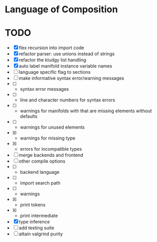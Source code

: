 # Language of Composition

# TODO

 - [x] flex recursion into import code
 - [x] refactor parser: use unions instead of strings
 - [x] refactor the kludgy list handling
 - [x] auto label manifold instance variable names
 - [ ] language specific flag to sections
 - [ ] make informative syntax error/warning messages
 - [ ]  - syntax error messages
 - [ ]  - line and character numbers for syntax errors
 - [ ]  - warnings for manifolds with that are missing elements without defaults
 - [ ]  - warnings for unused elements
 - [x]  - warnings for missing type
 - [x]  - errors for incompatible types
 - [ ] merge backends and frontend
 - [ ] other compile options
 - [ ]  - backend language
 - [ ]  - import search path
 - [ ]  - warnings
 - [x]  - print tokens
 - [x]  - print intermediate
 - [x] type inference
 - [ ] add testing suite
 - [ ] attain valgrind purity
